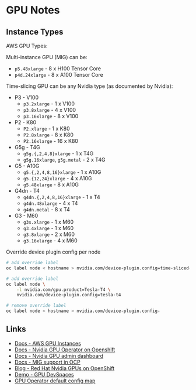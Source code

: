 # GPU Notes

## Instance Types

AWS GPU Types:

Multi-instance GPU (MIG) can be:

- `p5.48xlarge`  - 8 x H100 Tensor Core
- `p4d.24xlarge` - 8 x A100 Tensor Core  

Time-slicing GPU can be any Nvidia type (as documented by Nvidia):

- P3 - V100
  - `p3.2xlarge`  - 1 x V100
  - `p3.8xlarge`  - 4 x V100
  - `p3.16xlarge` - 8 x V100
- P2 - K80
  - `P2.xlarge`   - 1  x K80
  - `P2.8xlarge`  - 8  x K80
  - `P2.16xlarge` - 16 x K80
- G5g - T4G
  - `g5g.{,2,4,8}xlarge`         - 1 x T4G
  - `g5g.16xlarge`, `g5g.metal`  - 2 x T4G
- G5 - A10G
  - `g5.{,2,4,8,16}xlarge`  - 1 x A10G
  - `g5.{12,24}xlarge`      - 4 x A10G
  - `g5.48xlarge`           - 8 x A10G
- G4dn - T4
  - `g4dn.{,2,4,8,16}xlarge` - 1 x T4
  - `g4dn.48xlarge`          - 4 x T4
  - `g4dn.metal`             - 8 x T4
- G3 - M60
  - `g3s.xlarge`  - 1 x M60
  - `g3.4xlarge`  - 1 x M60
  - `g3.8xlarge`  - 2 x M60
  - `g3.16xlarge` - 4 x M60

Override device plugin config per node

```sh
# add override label
oc label node < hostname > nvidia.com/device-plugin.config=time-sliced-4

# add override label
oc label node \
    -l nvidia.com/gpu.product=Tesla-T4 \
    nvidia.com/device-plugin.config=tesla-t4

# remove override label
oc label node < hostname > nvidia.com/device-plugin.config-
```

## Links

- [Docs - AWS GPU Instances](https://aws.amazon.com/ec2/instance-types/#Accelerated_Computing)
- [Docs - Nvidia GPU Operator on Openshift](https://docs.nvidia.com/datacenter/cloud-native/gpu-operator/latest/openshift/contents.html)
- [Docs - Nvidia GPU admin dashboard](https://docs.openshift.com/container-platform/4.11/monitoring/nvidia-gpu-admin-dashboard.html)
- [Docs - MIG support in OCP](https://docs.nvidia.com/datacenter/cloud-native/gpu-operator/latest/openshift/mig-ocp.html)
- [Blog - Red Hat Nvidia GPUs on OpenShift](https://cloud.redhat.com/blog/autoscaling-nvidia-gpus-on-red-hat-openshift)
- [Demo - GPU DevSpaces](https://github.com/bkoz/devspaces)
- [GPU Operator default config map](https://gitlab.com/nvidia/kubernetes/gpu-operator/-/blob/v23.6.1/assets/state-mig-manager/0400_configmap.yaml?ref_type=tags)